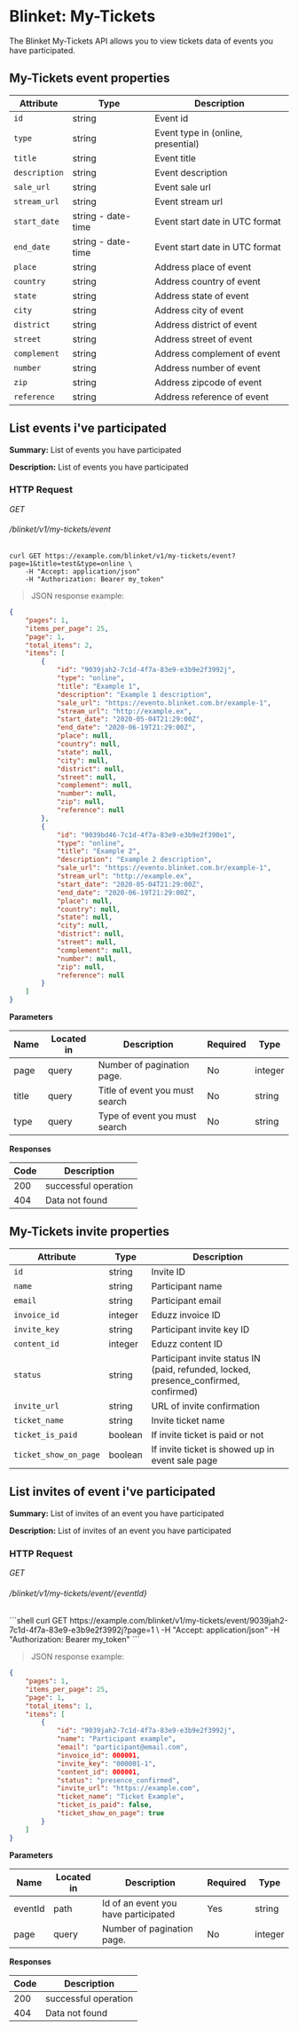 # Blinket: My-Tickets #

The Blinket My-Tickets API allows you to view tickets data of events you have participated.

## My-Tickets event properties ##

| Attribute | Type | Description
| --------- | ---- | ----------------------------------------------|
`id` | string | Event id
`type` | string | Event type in (online, presential)
`title` | string | Event title
`description` | string | Event description
`sale_url` | string | Event sale url
`stream_url` | string | Event stream url
`start_date` | string - date-time | Event start date in UTC format
`end_date` | string - date-time | Event start date in UTC format
`place` | string | Address place of event
`country` | string | Address country of event
`state` | string | Address state of event
`city` | string | Address city of event
`district` | string | Address district of event
`street` | string | Address street of event
`complement` | string | Address complement of event
`number` | string | Address number of event
`zip` | string | Address zipcode of event
`reference` | string | Address reference of event

## List events i've participated

**Summary:** List of events you have participated

**Description:** List of events you have participated

### HTTP Request 
<div class="api-endpoint">
	<div class="endpoint-data">
		<i class="label label-post">GET</i>
		<h6>/blinket/v1/my-tickets/event</h6>
	</div>
</div>

```shell
curl GET https://example.com/blinket/v1/my-tickets/event?page=1&title=test&type=online \
    -H "Accept: application/json"
    -H "Authorization: Bearer my_token"
```

> JSON response example:

```json
{
    "pages": 1,
    "items_per_page": 25,
    "page": 1,
    "total_items": 2,
    "items": [
        {
            "id": "9039jah2-7c1d-4f7a-83e9-e3b9e2f3992j",
            "type": "online",
            "title": "Example 1",
            "description": "Example 1 description",
            "sale_url": "https://evento.blinket.com.br/example-1",
            "stream_url": "http://example.ex",
            "start_date": "2020-05-04T21:29:00Z",
            "end_date": "2020-06-19T21:29:00Z",
            "place": null,
            "country": null,
            "state": null,
            "city": null,
            "district": null,
            "street": null,
            "complement": null,
            "number": null,
            "zip": null,
            "reference": null
        },
        {
            "id": "9039bd46-7c1d-4f7a-83e9-e3b9e2f390e1",
            "type": "online",
            "title": "Example 2",
            "description": "Example 2 description",
            "sale_url": "https://evento.blinket.com.br/example-1",
            "stream_url": "http://example.ex",
            "start_date": "2020-05-04T21:29:00Z",
            "end_date": "2020-06-19T21:29:00Z",
            "place": null,
            "country": null,
            "state": null,
            "city": null,
            "district": null,
            "street": null,
            "complement": null,
            "number": null,
            "zip": null,
            "reference": null
        }
    ]
}
```

**Parameters**

| Name | Located in | Description | Required | Type |
| ---- | ---------- | ----------- | -------- | ---- |
| page | query | Number of pagination page. | No | integer |
| title | query | Title of event you must search | No | string |
| type | query | Type of event you must search | No | string |

**Responses**

| Code | Description |
| ---- | ----------- |
| 200 | successful operation |
| 404 | Data not found |

## My-Tickets invite properties ##

| Attribute | Type | Description
| --------- | ---- | ----------------------------------------------|
`id` | string | Invite ID
`name` | string | Participant name
`email` | string | Participant email
`invoice_id` | integer | Eduzz invoice ID
`invite_key` | string | Participant invite key ID
`content_id` | integer | Eduzz content ID
`status` | string | Participant invite status IN (paid, refunded, locked, presence_confirmed, confirmed)
`invite_url` | string | URL of invite confirmation
`ticket_name` | string | Invite ticket name
`ticket_is_paid` | boolean | If invite ticket is paid or not
`ticket_show_on_page` | boolean | If invite ticket is showed up in event sale page

## List invites of event i've participated

**Summary:** List of invites of an event you have participated

**Description:** List of invites of an event you have participated

### HTTP Request 
<div class="api-endpoint">
	<div class="endpoint-data">
		<i class="label label-post">GET</i>
		<h6>/blinket/v1/my-tickets/event/{eventId}</h6>
	</div>
</div>
```shell
curl GET https://example.com/blinket/v1/my-tickets/event/9039jah2-7c1d-4f7a-83e9-e3b9e2f3992j?page=1 \
    -H "Accept: application/json"
    -H "Authorization: Bearer my_token"
```

> JSON response example:

```json
{
    "pages": 1,
    "items_per_page": 25,
    "page": 1,
    "total_items": 1,
    "items": [
        {
            "id": "9039jah2-7c1d-4f7a-83e9-e3b9e2f3992j",
            "name": "Participant example",
            "email": "participant@email.com",
            "invoice_id": 000001,
            "invite_key": "000001-1",
            "content_id": 000001,
            "status": "presence_confirmed",
            "invite_url": "https://example.com",
            "ticket_name": "Ticket Example",
            "ticket_is_paid": false,
            "ticket_show_on_page": true
        }
    ]
}
```

**Parameters**

| Name | Located in | Description | Required | Type |
| ---- | ---------- | ----------- | -------- | ---- |
| eventId | path | Id of an event you have participated | Yes | string |
| page | query | Number of pagination page. | No | integer |

**Responses**

| Code | Description |
| ---- | ----------- |
| 200 | successful operation |
| 404 | Data not found |

<!-- Converted with the swagger-to-slate https://github.com/lavkumarv/swagger-to-slate -->
